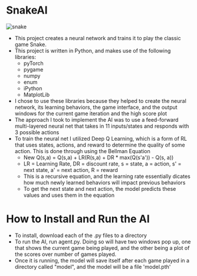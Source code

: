 # SnakeAI

![snake](https://user-images.githubusercontent.com/116676609/197864373-af6f51d1-b4cf-451e-ab9a-94bf14683589.png)

- This project creates a neural network and trains it to play the classic game Snake.
- This project is written in Python, and makes use of the following libraries:
  - pyTorch
  - pygame
  - numpy
  - enum
  - iPython
  - MatplotLib
- I chose to use these libraries because they helped to create the neural network, its learning behaviors, the game interface, and the output windows for the current game iteration and the high score plot
- The approach I took to implement the AI was to use a feed-forward multi-layered neural net that takes in 11 inputs/states and responds with 3 possible actions
- To train the neural net I utilized Deep Q Learning, which is a form of RL that uses states, actions, and reward to determine the quality of some action. This is done through using the Bellman Equation
  - New Q(s,a) = Q(s,a) + LR(R(s,a) + DR * max(Q(s'a')) - Q(s, a))
  - LR = Learning Rate, DR = discount rate, s = state, a = action, s' = next state, a' = next action, R = reward
  - This is a recursive equation, and the learning rate essentially dicates how much newly learned behaviors will impact previous behaviors 
  - To get the next state and next action, the model predicts these values and uses them in the equation

# How to Install and Run the AI
- To install, download each of the .py files to a directory
-  To run the AI, run agent.py. Doing so will have two windows pop up, one that shows the current game being played, and the other being a plot of the scores over number of games played.
-  Once it is running, the model will save itself after each game played in a directory called "model", and the model will be a file 'model.pth'

